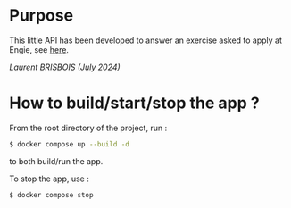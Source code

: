 # Purpose

This little API has been developed to answer an exercise asked to apply at Engie, see [here](https://github.com/gem-spaas/powerplant-coding-challenge).

*Laurent BRISBOIS (July 2024)*

# How to build/start/stop the app ?

From the root directory of the project, run :

```bash
$ docker compose up --build -d
```

to both build/run the app.

To stop the app, use :

```bash
$ docker compose stop
```
